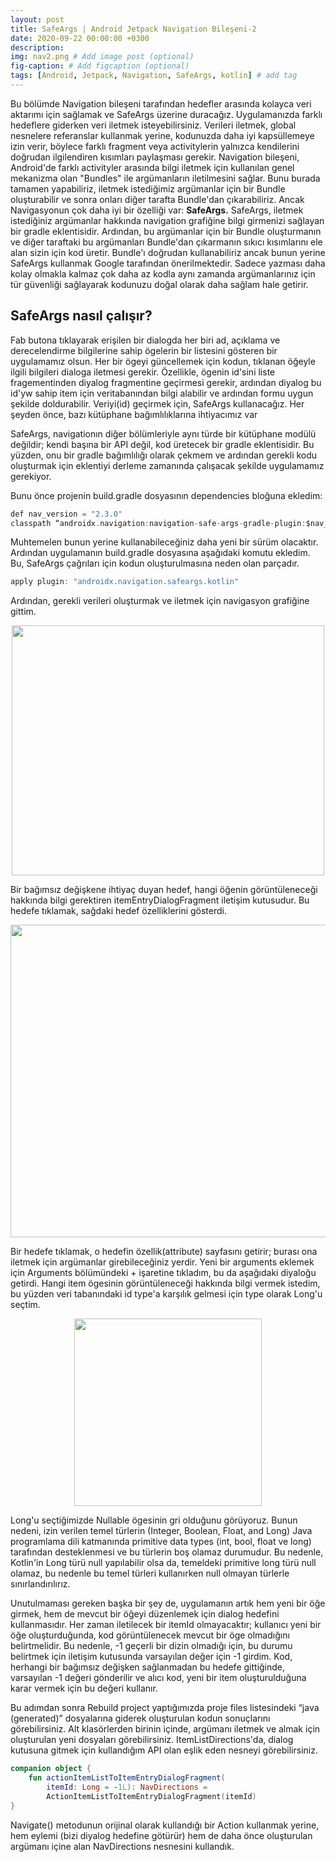```yaml
---
layout: post
title: SafeArgs | Android Jetpack Navigation Bileşeni-2
date: 2020-09-22 00:00:00 +0300
description:
img: nav2.png # Add image post (optional)
fig-caption: # Add figcaption (optional)
tags: [Android, Jetpack, Navigation, SafeArgs, kotlin] # add tag
---
```


Bu bölümde Navigation bileşeni tarafından hedefler arasında kolayca veri aktarımı için sağlamak ve SafeArgs üzerine duracağız. Uygulamanızda farklı hedeflere giderken veri iletmek isteyebilirsiniz. 
Verileri iletmek, global nesnelere referanslar kullanmak yerine, kodunuzda daha iyi kapsüllemeye izin verir, böylece farklı fragment veya activitylerin yalnızca kendilerini doğrudan ilgilendiren kısımları paylaşması gerekir. 
Navigation bileşeni, Android'de farklı activityler arasında bilgi iletmek için kullanılan genel mekanizma olan "Bundles" ile argümanların iletilmesini sağlar. Bunu burada tamamen yapabiliriz, iletmek istediğimiz argümanlar için bir Bundle oluşturabilir ve sonra onları diğer tarafta Bundle'dan çıkarabiliriz. 
Ancak Navigasyonun çok daha iyi bir özelliği var: **SafeArgs.**
SafeArgs, iletmek istediğiniz argümanlar hakkında navigation grafiğine bilgi girmenizi sağlayan bir gradle eklentisidir. 
Ardından, bu argümanlar için bir Bundle oluşturmanın ve diğer taraftaki bu argümanları Bundle'dan çıkarmanın sıkıcı kısımlarını ele alan sizin için kod üretir. 
Bundle'ı doğrudan kullanabiliriz ancak bunun yerine SafeArgs kullanmak Google tarafından önerilmektedir. Sadece yazması daha kolay olmakla kalmaz çok daha az kodla aynı zamanda argümanlarınız için tür güvenliği sağlayarak kodunuzu doğal olarak daha sağlam hale getirir. 

## SafeArgs nasıl çalışır?
Fab butona tıklayarak erişilen bir dialogda her biri ad, açıklama ve derecelendirme bilgilerine sahip ögelerin bir listesini gösteren bir uygulamamız olsun.
Her bir ögeyi güncellemek için kodun, tıklanan öğeyle ilgili bilgileri dialoga iletmesi gerekir. Özellikle, ögenin id'sini liste fragementinden diyalog fragmentine geçirmesi gerekir, ardından diyalog bu id'yw sahip item için veritabanından bilgi alabilir ve ardından formu uygun şekilde doldurabilir.
Veriyi(id) geçirmek için, SafeArgs kullanacağız. 
Her şeyden önce, bazı kütüphane bağımlılıklarına ihtiyacımız var

SafeArgs, navigationın diğer bölümleriyle aynı türde bir kütüphane modülü değildir; kendi başına bir API değil, kod üretecek bir gradle eklentisidir. Bu yüzden, onu bir gradle bağımlılığı olarak çekmem ve ardından gerekli kodu oluşturmak için eklentiyi derleme zamanında çalışacak şekilde uygulamamız gerekiyor.

Bunu önce projenin build.gradle dosyasının dependencies bloğuna ekledim: 

```kotlin
def nav_version = "2.3.0"
classpath “androidx.navigation:navigation-safe-args-gradle-plugin:$nav_version”

```

Muhtemelen bunun yerine kullanabileceğiniz daha yeni bir sürüm olacaktır. Ardından uygulamanın build.gradle dosyasına aşağıdaki komutu ekledim. Bu, SafeArgs çağrıları için kodun oluşturulmasına neden olan parçadır. 

```kotlin
apply plugin: "androidx.navigation.safeargs.kotlin"

```
Ardından, gerekli verileri oluşturmak ve iletmek için navigasyon grafiğine gittim. 


<p align="center">
  <img width="500" height="400" src="https://user-images.githubusercontent.com/33956266/140910270-e77120e8-89a2-4ecc-88f0-dbb2eb23e1da.PNG">
</p>

Bir bağımsız değişkene ihtiyaç duyan hedef, hangi öğenin görüntüleneceği hakkında bilgi gerektiren itemEntryDialogFragment iletişim kutusudur. Bu hedefe tıklamak, sağdaki hedef özelliklerini gösterdi. 


<p align="center">
  <img width="800" height="500" src="https://user-images.githubusercontent.com/33956266/140911740-2fae694d-c1cb-4df9-92d0-7913f8fe0ebc.PNG">
</p>

Bir hedefe tıklamak, o hedefin özellik(attribute) sayfasını getirir; burası ona iletmek için argümanlar girebileceğiniz yerdir. 
Yeni bir arguments eklemek için Arguments bölümündeki + işaretine tıkladım, bu da aşağıdaki diyaloğu getirdi. Hangi item ögesinin görüntüleneceği hakkında bilgi vermek istedim, bu yüzden veri tabanındaki id type'a karşılık gelmesi için type olarak Long'u seçtim. 
  
  
<p align="center">
  <img width="300" height="300" src="https://user-images.githubusercontent.com/33956266/140912384-d5c49ec5-b745-4c68-9242-0d5dd480c710.PNG">
</p>  

Long'u seçtiğimizde Nullable ögesinin gri olduğunu görüyoruz. Bunun nedeni, izin verilen temel türlerin (Integer, Boolean, Float, and Long) Java programlama dili katmanında primitive data types (int, bool, float ve long) tarafından desteklenmesi ve bu türlerin boş olamaz durumudur.
Bu nedenle, Kotlin'in Long türü null yapılabilir olsa da, temeldeki primitive long türü null olamaz, bu nedenle bu temel türleri kullanırken null olmayan türlerle sınırlandırılırız. 

Unutulmaması gereken başka bir şey de, uygulamanın artık hem yeni bir öğe girmek, hem de mevcut bir öğeyi düzenlemek için dialog hedefini kullanmasıdır. Her zaman iletilecek bir itemId olmayacaktır; kullanıcı yeni bir öğe oluşturduğunda, kod görüntülenecek mevcut bir öge olmadığını belirtmelidir. Bu nedenle, -1 geçerli bir dizin olmadığı için, bu durumu belirtmek için iletişim kutusunda varsayılan değer için -1 girdim. Kod, herhangi bir bağımsız değişken sağlanmadan bu hedefe gittiğinde, varsayılan -1 değeri gönderilir ve alıcı kod, yeni bir item oluşturulduğuna karar vermek için bu değeri kullanır. 

Bu adımdan sonra Rebuild project yaptığımızda proje files listesindeki “java (generated)” dosyalarına giderek oluşturulan kodun sonuçlarını görebilirsiniz. Alt klasörlerden birinin içinde, argümanı iletmek ve almak için oluşturulan yeni dosyaları görebilirsiniz. 
ItemListDirections'da, dialog kutusuna gitmek için kullandığım API olan eşlik eden nesneyi görebilirsiniz. 

```kotlin
companion object {
    fun actionItemListToItemEntryDialogFragment(
        itemId: Long = -1L): NavDirections =
        ActionItemListToItemEntryDialogFragment(itemId)
}
```

Navigate() metodunun orijinal olarak kullandığı bir Action kullanmak yerine, hem eylemi (bizi diyalog hedefine götürür) hem de daha önce oluşturulan argümanı içine alan NavDirections nesnesini kullandık. 
  
  
